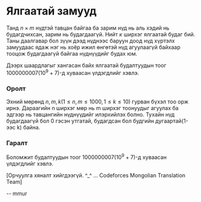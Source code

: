 Ялгаатай замууд
===============
Танд $n × m$ нүдтэй тавцан байгаа ба зарим нүд нь аль хэдий нь будагдчихсан, зарим нь будагдаагүй. Нийт $к$ ширхэг ялгаатай будаг бий. Таны даалгавар бол зүүн дээд нүднээс баруун доод нүд хүртэлх замуудаас ядаж нэг нь хоёр ижил өнгөтэй нүд агуулаагүй байхаар тооцож будагдаагүй байгаа нүднүүдийг будах юм.

Дээрх шаардлагыг хангасан байх ялгаатай будалтуудын тоог $1000000007 (10^9 + 7)$-д хуваасан үлдэгдлийг хэвлэ.

### Оролт
Эхний мөрөнд $n, m, k (1 ≤ n, m ≤ 1000, 1 ≤ k ≤ 10)$ гурван бүхэл тоо орж ирнэ. Дараагийн n ширхэг мөр нь m ширхэг тоонуудыг агуулах ба эдгээр нь тавцангийн нүднүүдийг илэрхийлэх болно. Тухайн нүд будагдаагүй бол 0 гэсэн утгатай, будагдсан бол будгийн дугаартай(1-ээс k) байна.

### Гаралт
Боломжит будалтуудын тоог $1000000007 (10^9 + 7)$-д хуваасан үлдэгдлийг хэвлэ.

[Орчуулга хяналт хийгдээгүй. ^_^ ... Codeforces Mongolian Translation Team]

-- mmur
